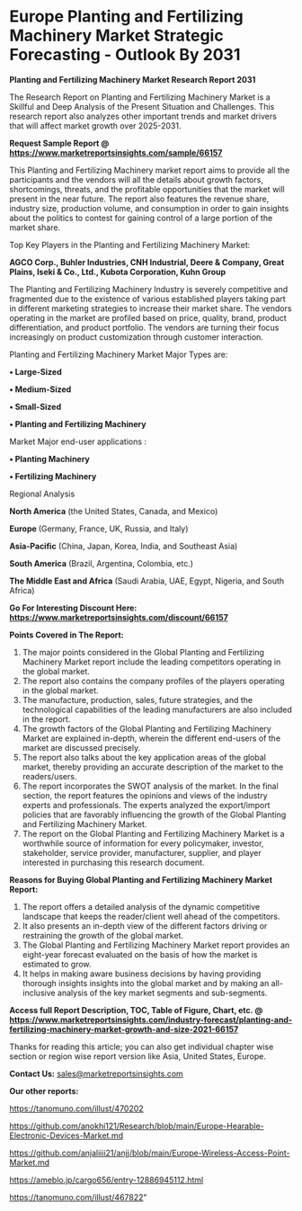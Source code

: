 # Europe Planting and Fertilizing Machinery Market Strategic Forecasting - Outlook By 2031

<strong>Planting and Fertilizing Machinery Market Research Report 2031</strong>

The Research Report on Planting and Fertilizing Machinery Market is a Skillful and Deep Analysis of the Present Situation and Challenges. This research report also analyzes other important trends and market drivers that will affect market growth over 2025-2031.

<strong>Request Sample Report @ <a href=https://www.marketreportsinsights.com/sample/66157>https://www.marketreportsinsights.com/sample/66157</a></strong>

This Planting and Fertilizing Machinery market report aims to provide all the participants and the vendors will all the details about growth factors, shortcomings, threats, and the profitable opportunities that the market will present in the near future. The report also features the revenue share, industry size, production volume, and consumption in order to gain insights about the politics to contest for gaining control of a large portion of the market share.

Top Key Players in the Planting and Fertilizing Machinery Market:

<strong>AGCO Corp., Buhler Industries, CNH Industrial, Deere & Company, Great Plains, Iseki & Co., Ltd., Kubota Corporation, Kuhn Group</strong>

The Planting and Fertilizing Machinery Industry is severely competitive and fragmented due to the existence of various established players taking part in different marketing strategies to increase their market share. The vendors operating in the market are profiled based on price, quality, brand, product differentiation, and product portfolio. The vendors are turning their focus increasingly on product customization through customer interaction.

Planting and Fertilizing Machinery Market Major Types are:

<strong>• Large-Sized

• Medium-Sized

• Small-Sized

• Planting and Fertilizing Machinery</strong>

Market Major end-user applications :

<strong>• Planting Machinery

• Fertilizing Machinery</strong>

Regional Analysis

</u><strong><b>North America</b></strong> (the United States, Canada, and Mexico)

<strong><b>Europe </b></strong>(Germany, France, UK, Russia, and Italy)

<strong><b>Asia-Pacific</b></strong> (China, Japan, Korea, India, and Southeast Asia)

<strong><b>South America</b></strong> (Brazil, Argentina, Colombia, etc.)

<strong><b>The Middle East and Africa</b></strong> (Saudi Arabia, UAE, Egypt, Nigeria, and South Africa)

<strong>Go For Interesting Discount Here: <a href=https://www.marketreportsinsights.com/discount/66157>https://www.marketreportsinsights.com/discount/66157</a></strong>

<strong>Points Covered in The Report:</strong>
<ol>
  <li>The major points considered in the Global Planting and Fertilizing Machinery Market report include the leading competitors operating in the global market.</li>
  <li>The report also contains the company profiles of the players operating in the global market.</li>
  <li>The manufacture, production, sales, future strategies, and the technological capabilities of the leading manufacturers are also included in the report.</li>
  <li>The growth factors of the Global Planting and Fertilizing Machinery Market are explained in-depth, wherein the different end-users of the market are discussed precisely.</li>
  <li>The report also talks about the key application areas of the global market, thereby providing an accurate description of the market to the readers/users.</li>
  <li>The report incorporates the SWOT analysis of the market. In the final section, the report features the opinions and views of the industry experts and professionals. The experts analyzed the export/import policies that are favorably influencing the growth of the Global Planting and Fertilizing Machinery Market.</li>
  <li>The report on the Global Planting and Fertilizing Machinery Market is a worthwhile source of information for every policymaker, investor, stakeholder, service provider, manufacturer, supplier, and player interested in purchasing this research document.</li>
</ol>
<strong>Reasons for Buying Global Planting and Fertilizing Machinery Market Report:</strong>

<ol>
  <li>The report offers a detailed analysis of the dynamic competitive landscape that keeps the reader/client well ahead of the competitors.</li>
  <li>It also presents an in-depth view of the different factors driving or restraining the growth of the global market.</li>
  <li>The Global Planting and Fertilizing Machinery Market report provides an eight-year forecast evaluated on the basis of how the market is estimated to grow.</li>
  <li>It helps in making aware business decisions by having providing thorough insights insights into the global market and by making an all-inclusive analysis of the key market segments and sub-segments.</li>
</ol>
<strong>Access full Report Description, TOC, Table of Figure, Chart, etc. @ <a href=https://www.marketreportsinsights.com/industry-forecast/planting-and-fertilizing-machinery-market-growth-and-size-2021-66157>https://www.marketreportsinsights.com/industry-forecast/planting-and-fertilizing-machinery-market-growth-and-size-2021-66157</a></strong>


Thanks for reading this article; you can also get individual chapter wise section or region wise report version like Asia, United States, Europe.

<strong>Contact Us:</strong>
sales@marketreportsinsights.com

<strong>Our other reports:</strong>

<a href=https://tanomuno.com/illust/470202>https://tanomuno.com/illust/470202</a>

<a href=https://github.com/anokhi121/Research/blob/main/Europe-Hearable-Electronic-Devices-Market.md>https://github.com/anokhi121/Research/blob/main/Europe-Hearable-Electronic-Devices-Market.md</a>

<a href=https://github.com/anjaliiii21/anjj/blob/main/Europe-Wireless-Access-Point-Market.md>https://github.com/anjaliiii21/anjj/blob/main/Europe-Wireless-Access-Point-Market.md</a>

<a href=https://ameblo.jp/cargo656/entry-12886945112.html>https://ameblo.jp/cargo656/entry-12886945112.html</a>

<a href=https://tanomuno.com/illust/467822>https://tanomuno.com/illust/467822</a>"
